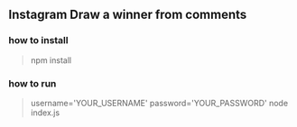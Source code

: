## Instagram Draw a winner from comments

### how to install

> npm install

### how to run
> username='YOUR_USERNAME' password='YOUR_PASSWORD' node index.js
